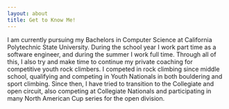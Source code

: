 ```yaml
---
layout: about
title: Get to Know Me!
---
```


I am currently pursuing my Bachelors in Computer Science at California Polytechnic State University. During the school year I work part time as a software engineer, and during the summer I work full time. Through all of this, I also try and make time to continue my private coaching for competitive youth rock climbers.
I competed in rock climbing since middle school, qualifying and competing in Youth Nationals in both bouldering and sport climbing. Since then, I have tried to transition to the Collegiate and open circuit, also competing at Collegiate Nationals and participating in many North American Cup series for the open division. 

